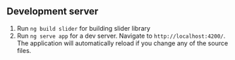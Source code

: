 ## Development server

1. Run `ng build slider` for building slider library
2. Run `ng serve app` for a dev server. Navigate to `http://localhost:4200/`. The application will automatically reload if you change any of the source files.
